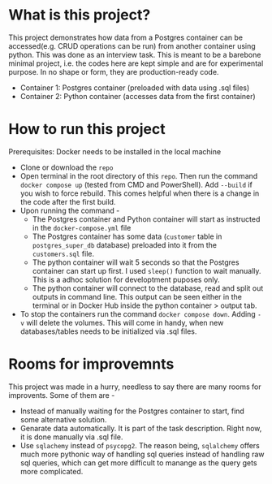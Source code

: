 # What is this project?
This project demonstrates how data from a Postgres container can be accessed(e.g. CRUD operations can be run) from another container using python. This was done as an interview task. This is meant to be a barebone minimal project, i.e. the codes here are kept simple and are for experimental purpose. In no shape or form, they are production-ready code. 

- Container 1: Postgres container (preloaded with data using .sql files)  
- Container 2: Python container (accesses data from the first container)

# How to run this project 
Prerequisites: Docker needs to be installed in the local machine 
- Clone or download the `repo` 
- Open terminal in the root directory of this `repo`. Then run the command `docker compose up` (tested from CMD and PowerShell). Add `--build` if you wish to force rebuild. This comes helpful when there is a change in the code after the first build. 
- Upon running the command - 
  - The Postgres container and Python container will start as instructed in the `docker-compose.yml` file
  - The Postgres container has some data (`customer` table in `postgres_super_db` database) preloaded into it from the `customers.sql` file. 
  - The python container will wait 5 seconds so that the Postgres container can start up first. I used ``sleep()`` function to wait manually. This is a adhoc solution for developtment puposes only. 
  - The python container will connect to the database, read and split out outputs in command line. This output can be seen either in the terminal or in Docker Hub inside the python container > output tab. 
- To stop the containers run the command `docker compose down`. Adding `-v` will delete the volumes. This will come in handy, when new databases/tables needs to be initialized via .sql files. 

# Rooms for improvemnts 

This project was made in a hurry, needless to say there are many rooms for improvents. Some of them are - 
- Instead of manually waiting for the Postgres container to start, find some alternative solution. 
- Genarate data automatically. It is part of the task description. Right now, it is done manually via .sql file. 
- Use `sqlachemy` instead of `psycopg2`. The reason being, `sqlalchemy` offers much more pythonic way of handling sql queries instead of handling raw sql queries, which can get more difficult to manange as the query gets more complicated. 

